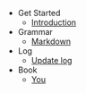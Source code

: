 * Get Started
  * [Introduction](/README.md)
* Grammar
  * [Markdown](/yufa.md) 
* Log
  * [Update log](/log.md)
* Book
  * [You](/nibus.mc)

